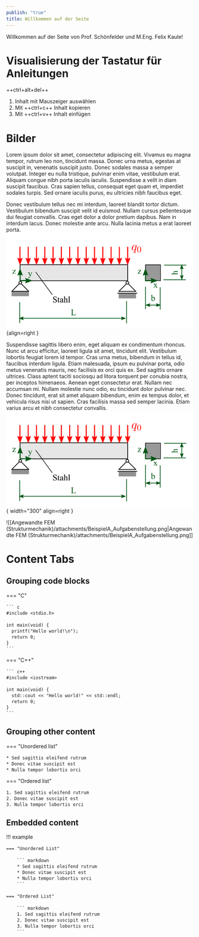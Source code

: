 ```yaml
---
publish: "true"
title: Willkommen auf der Seite
---
```


Willkommen auf der Seite von Prof. Schönfelder und M.Eng. Felix Kaule!
# Visualisierung der Tastatur für Anleitungen

++ctrl+alt+del++

1. Inhalt mit Mauszeiger auswählen
1. Mit ++ctrl+c++ Inhalt kopieren 
1. Mit ++ctrl+v++ Inhalt einfügen 
# Bilder

Lorem ipsum dolor sit amet, consectetur adipiscing elit. Vivamus eu magna tempor, rutrum leo non, tincidunt massa. Donec urna metus, egestas at suscipit in, venenatis suscipit justo. Donec sodales massa a semper volutpat. Integer eu nulla tristique, pulvinar enim vitae, vestibulum erat. Aliquam congue nibh porta iaculis iaculis. Suspendisse a velit in diam suscipit faucibus. Cras sapien tellus, consequat eget quam et, imperdiet sodales turpis. Sed ornare iaculis purus, eu ultricies nibh faucibus eget.

Donec vestibulum tellus nec mi interdum, laoreet blandit tortor dictum. Vestibulum bibendum suscipit velit id euismod. Nullam cursus pellentesque dui feugiat convallis. Cras eget dolor a dolor pretium dapibus. Nam in interdum lacus. Donec molestie ante arcu. Nulla lacinia metus a erat laoreet porta.![Image title](<Angewandte FEM (Strukturmechanik)/attachments/BeispielA_Aufgabenstellung.png>){align=right } 

Suspendisse sagittis libero enim, eget aliquam ex condimentum rhoncus. Nunc ut arcu efficitur, laoreet ligula sit amet, tincidunt elit. Vestibulum lobortis feugiat lorem id tempor. Cras urna metus, bibendum in tellus id, faucibus interdum ligula. Etiam malesuada, ipsum eu pulvinar porta, odio metus venenatis mauris, nec facilisis ex orci quis ex. Sed sagittis ornare ultrices. Class aptent taciti sociosqu ad litora torquent per conubia nostra, per inceptos himenaeos. Aenean eget consectetur erat. Nullam nec accumsan mi. Nullam molestie nunc odio, eu tincidunt dolor pulvinar nec. Donec tincidunt, erat sit amet aliquam bibendum, enim ex tempus dolor, et vehicula risus nisi ut sapien. Cras facilisis massa sed semper lacinia. Etiam varius arcu et nibh consectetur convallis. ![Image title](<Angewandte FEM (Strukturmechanik)/attachments/BeispielA_Aufgabenstellung.png>){ width="300" align=right } 






![[Angewandte FEM (Strukturmechanik)/attachments/BeispielA_Aufgabenstellung.png|Angewandte FEM (Strukturmechanik)/attachments/BeispielA_Aufgabenstellung.png]]
# Content Tabs

## Grouping code blocks

=== "C"

    ``` c
    #include <stdio.h>

    int main(void) {
      printf("Hello world!\n");
      return 0;
    }
    ```

=== "C++"

    ``` c++
    #include <iostream>

    int main(void) {
      std::cout << "Hello world!" << std::endl;
      return 0;
    }
    ```

## Grouping other content

=== "Unordered list"

    * Sed sagittis eleifend rutrum
    * Donec vitae suscipit est
    * Nulla tempor lobortis orci

=== "Ordered list"

    1. Sed sagittis eleifend rutrum
    2. Donec vitae suscipit est
    3. Nulla tempor lobortis orci

## Embedded content
!!! example

    === "Unordered List"

        ``` markdown
        * Sed sagittis eleifend rutrum
        * Donec vitae suscipit est
        * Nulla tempor lobortis orci
        ```

    === "Ordered List"

        ``` markdown
        1. Sed sagittis eleifend rutrum
        2. Donec vitae suscipit est
        3. Nulla tempor lobortis orci
        ```